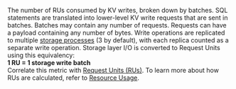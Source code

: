 The number of RUs consumed by KV writes, broken down by batches. SQL statements are translated into lower-level KV write requests that are sent in batches. Batches may contain any number of requests. Requests can have a payload containing any number of bytes. Write operations are replicated to multiple <a href="https://www.cockroachlabs.com/docs/cockroachcloud/serverless-resource-usage#understand-resource-consumption-in-cockroachdb-serverless">storage processes</a> (3 by default), with each replica counted as a separate write operation. Storage layer I/O is converted to Request Units using this equivalency:
<br>
<b>1 RU = 1 storage write batch</b>
<br>
Correlate this metric with <a href="#tenant.consumption.request_units">Request Units (RUs)</a>. To learn more about how RUs are calculated, refer to <a href="https://www.cockroachlabs.com/docs/cockroachcloud/serverless-resource-usage">Resource Usage</a>.